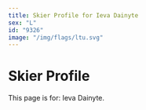 ```yaml
---
title: Skier Profile for Ieva Dainyte
sex: "L"
id: "9326"
image: "/img/flags/ltu.svg" 
---
```


# Skier Profile

This page is for: Ieva Dainyte.
    